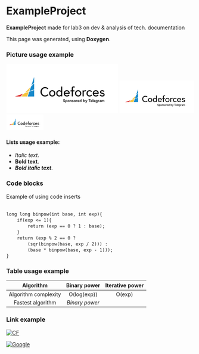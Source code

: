 # ExampleProject

**ExampleProject** made for lab3 on dev & analysis of tech. documentation

This page was generated, using __Doxygen__.

### Picture usage example #

<img src="./assets/pic.png" alt="Picture" width="300"/>
<img src="./assets/pic.png" alt="Picture" width="200"/>
<img src="./assets/pic.png" alt="Picture" width="100"/>

#### Lists usage example: #
- _Italic text_.
- __Bold text__.
- ___Bold italic text___.

### Code blocks #

Example of using code inserts

~~~{.cpp}

long long binpow(int base, int exp){
    if(exp <= 1){
        return (exp == 0 ? 1 : base);
    }
    return (exp % 2 == 0 ?
        (sqr(binpow(base, exp / 2))) :
        (base * binpow(base, exp - 1)));
}

~~~

### Table usage example #
Algorithm | Binary power | Iterative power |
:-: | :-: | :-: |
Algorithm complexity | O(log(exp)) | O(exp) |
Fastest algorithm | _Binary power_ ||

### Link example #

[<img src="https://codeforces.org/s/75755/images/codeforces-logo-with-telegram.png" alt="CF" width="250"/>](https://codeforces.com)

[<img src="https://www.google.ru/images/branding/googlelogo/2x/googlelogo_color_160x56dp.png" alt="Google" width="250"/>](https://google.com)
